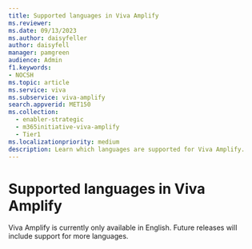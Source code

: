 ```yaml
---
title: Supported languages in Viva Amplify
ms.reviewer:
ms.date: 09/13/2023
ms.author: daisyfeller
author: daisyfell
manager: pamgreen
audience: Admin
f1.keywords:
- NOCSH
ms.topic: article
ms.service: viva
ms.subservice: viva-amplify
search.appverid: MET150
ms.collection:
  - enabler-strategic
  - m365initiative-viva-amplify
  - Tier1
ms.localizationpriority: medium
description: Learn which languages are supported for Viva Amplify.
---
```

# Supported languages in Viva Amplify
  
Viva Amplify is currently only available in English. Future releases will include support for more languages.

